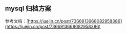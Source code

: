 

## mysql 归档方案

参考文档：[https://juejin.cn/post/7366913668082958386](https://juejin.cn/post/7366913668082958386)

